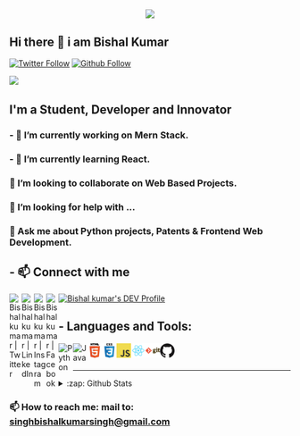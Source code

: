 <div align="center">
<img src="https://user-images.githubusercontent.com/42115530/92640221-9728ca00-f2fa-11ea-8994-c72b26e937de.gif" align="center"/>
</div>

## Hi there 👋 i am Bishal Kumar

[![Twitter Follow](https://img.shields.io/twitter/follow/BishalK56217747?color=1DA1F2&logo=twitter&style=for-the-badge)](https://twitter.com/intent/follow?original_referer=https%3A%2F%2Fgithub.com%2FBishalK56217747&screen_name=BishalK56217747)
[![Github Follow](https://img.shields.io/github/followers/Bishal976?color=1DA1F2&logo=github&label=follow%20%40Bishal976&style=for-the-badge)](https://github.com/login?return_to=%2FBishal976)

![](https://komarev.com/ghpvc/?username=Bishal976&color=47ccb3)

## I'm a Student, Developer and Innovator

### - 🔭 I’m currently working on Mern Stack.
### - 🌱 I’m currently learning React.
### 👯 I’m looking to collaborate on Web Based Projects.
### 🤔 I’m looking for help with ...
### 💬 Ask me about Python projects, Patents & Frontend Web Development.


## - 📫 Connect with me
[<img align="left" alt="Bishal kumar | Twitter" width="22px" src="https://cdn.jsdelivr.net/npm/simple-icons@v3/icons/twitter.svg" />][twitter]
[<img align="left" alt="Bishal kumar | LinkedIn" width="22px" src="https://cdn.jsdelivr.net/npm/simple-icons@v3/icons/linkedin.svg" />][linkedin]
[<img align="left" alt="Bishal kumar | Instagram" width="22px" src="https://cdn.jsdelivr.net/npm/simple-icons@v3/icons/instagram.svg" />][instagram]
[<img align="left" alt="Bishal kumar | Facebook" width="22px" src="https://cdn.jsdelivr.net/npm/simple-icons@v3/icons/facebook.svg" />][facebook]
<a href="https://dev.to/bishal976">
  <img src="https://d2fltix0v2e0sb.cloudfront.net/dev-badge.svg" alt="Bishal kumar's DEV Profile" height="30" width="30">
</a>
<BR />



## - Languages and Tools:
[<img align="left" alt="Python" width="26px" src="https://unpkg.com/simple-icons@v3/icons/python.svg" />](https://www.python.org/)
[<img align="left" alt="Java" width="26px" src="https://unpkg.com/simple-icons@v3/icons/java.svg" />](https://www.java.com/en/)
[<img align="left" alt="HTML5" width="26px" src="https://raw.githubusercontent.com/github/explore/80688e429a7d4ef2fca1e82350fe8e3517d3494d/topics/html/html.png" />](https://en.wikipedia.org/wiki/HTML)
[<img align="left" alt="CSS3" width="26px" src="https://raw.githubusercontent.com/github/explore/80688e429a7d4ef2fca1e82350fe8e3517d3494d/topics/css/css.png" />](https://en.wikipedia.org/wiki/CSS)
[<img align="left" alt="JavaScript" width="26px" src="https://raw.githubusercontent.com/github/explore/80688e429a7d4ef2fca1e82350fe8e3517d3494d/topics/javascript/javascript.png" />](https://en.wikipedia.org/wiki/JavaScript)
[<img align="left" alt="React" width="26px" src="https://raw.githubusercontent.com/github/explore/80688e429a7d4ef2fca1e82350fe8e3517d3494d/topics/react/react.png" />](https://reactjs.org/)
[<img align="left" alt="Git" width="26px" src="https://raw.githubusercontent.com/github/explore/80688e429a7d4ef2fca1e82350fe8e3517d3494d/topics/git/git.png" />](https://git-scm.com/)
[<img align="left" alt="GitHub" width="26px" src="https://raw.githubusercontent.com/github/explore/78df643247d429f6cc873026c0622819ad797942/topics/github/github.png" />](https://github.com)
<br>
<BR />

---


<details>
  <summary>:zap: Github Stats</summary> 

![Bishal's github stats](https://github-readme-stats.vercel.app/api?username=Bishal976&show_icons=true&theme=radical)
![Top Langs](https://github-readme-stats.vercel.app/api/top-langs/?username=Bishal976&layout=compact&theme=radical)
</details>

[twitter]: https://twitter.com/BishalK56217747
[linkedin]: https://www.linkedin.com/in/bishal-kumar-054b30192/
[instagram]: https://www.instagram.com/bishalsingh2225/
[facebook]: https://www.facebook.com/profile.php?id=100025790045805

### 📫 How to reach me: mail to: singhbishalkumarsingh@gmail.com



